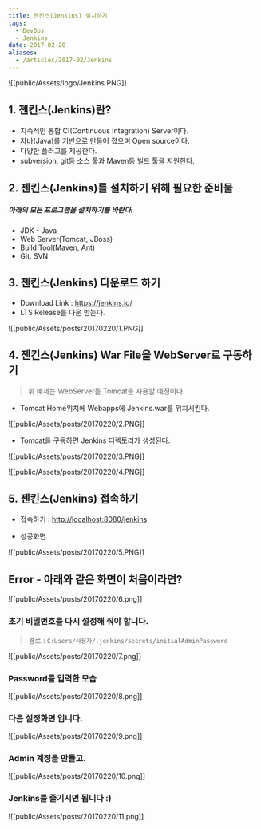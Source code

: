 ```yaml
---
title: 젠킨스(Jenkins) 설치하기
tags:
  - DevOps
  - Jenkins
date: 2017-02-20
aliases: 
  - /articles/2017-02/Jenkins
---
```


![[public/Assets/logo/Jenkins.PNG]]

## 1. 젠킨스(Jenkins)란?
- 지속적인 통합 CI(Continuous Integration) Server이다.
- 자바(Java)를 기반으로 만들어 졌으며 Open source이다.
- 다양한 플러그를 제공한다.
- subversion, git등 소스 툴과 Maven등 빌드 툴을 지원한다.

## 2. 젠킨스(Jenkins)를 설치하기 위해 필요한 준비물
##### *아래의 모든 프로그램을 설치하기를 바란다.*
- JDK - Java
- Web Server(Tomcat, JBoss)
- Build Tool(Maven, Ant)
- Git, SVN

## 3. 젠킨스(Jenkins) 다운로드 하기
- Download Link : <https://jenkins.io/>
- LTS Release를 다운 받는다.

![[public/Assets/posts/20170220/1.PNG]]

## 4. 젠킨스(Jenkins) War File을 WebServer로 구동하기

> 위 예제는 WebServer를 Tomcat을 사용할 예정이다.

- Tomcat Home위치에 Webapps에 Jenkins.war를 위치시킨다.

![[public/Assets/posts/20170220/2.PNG]]

- Tomcat을 구동하면 Jenkins 디렉토리가 생성된다.

![[public/Assets/posts/20170220/3.PNG]]

![[public/Assets/posts/20170220/4.PNG]]

## 5. 젠킨스(Jenkins) 접속하기

- 접속하기 : <http://localhost:8080/jenkins>

- 성공화면

![[public/Assets/posts/20170220/5.PNG]]

## Error - 아래와 같은 화면이 처음이라면?
![[public/Assets/posts/20170220/6.png]]

### 초기 비밀번호를 다시 설정해 줘야 합니다.
> 경로 : `C:Users/사용자/.jenkins/secrets/initialAdminPassword`

![[public/Assets/posts/20170220/7.png]]

### Password를 입력한 모습
![[public/Assets/posts/20170220/8.png]]

### 다음 설정화면 입니다.
![[public/Assets/posts/20170220/9.png]]

### Admin 계정을 만들고.
![[public/Assets/posts/20170220/10.png]]

### Jenkins를 즐기시면 됩니다 :)
![[public/Assets/posts/20170220/11.png]]
